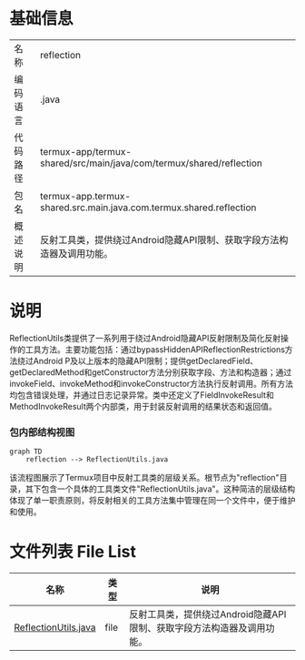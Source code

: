 # 基础信息

|      |      |
|------|------|
| 名称 | reflection |
| 编码语言 | .java |
| 代码路径 | termux-app/termux-shared/src/main/java/com/termux/shared/reflection |
| 包名 | termux-app.termux-shared.src.main.java.com.termux.shared.reflection |
| 概述说明 | 反射工具类，提供绕过Android隐藏API限制、获取字段方法构造器及调用功能。 |

# 说明

ReflectionUtils类提供了一系列用于绕过Android隐藏API反射限制及简化反射操作的工具方法。主要功能包括：通过bypassHiddenAPIReflectionRestrictions方法绕过Android P及以上版本的隐藏API限制；提供getDeclaredField、getDeclaredMethod和getConstructor方法分别获取字段、方法和构造器；通过invokeField、invokeMethod和invokeConstructor方法执行反射调用。所有方法均包含错误处理，并通过日志记录异常。类中还定义了FieldInvokeResult和MethodInvokeResult两个内部类，用于封装反射调用的结果状态和返回值。


### 包内部结构视图

```mermaid
graph TD
    reflection --> ReflectionUtils.java
```

该流程图展示了Termux项目中反射工具类的层级关系。根节点为"reflection"目录，其下包含一个具体的工具类文件"ReflectionUtils.java"。这种简洁的层级结构体现了单一职责原则，将反射相关的工具方法集中管理在同一个文件中，便于维护和使用。

# 文件列表 File List

| 名称   | 类型  | 说明 |
|-------|------|-------------|
| [ReflectionUtils.java](ReflectionUtils.md) | file | 反射工具类，提供绕过Android隐藏API限制、获取字段方法构造器及调用功能。 |


